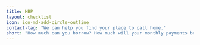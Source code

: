 ```yaml
---
title: HBP
layout: checklist
icon: ion-md-add-circle-outline
contact-tag: "We can help you find your place to call home."
short: "How much can you borrow? How much will your monthly payments be?"
---
```

